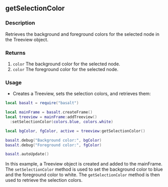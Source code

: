 ## getSelectionColor

### Description

Retrieves the background and foreground colors for the selected node in the Treeview object.

### Returns

1. `color` The background color for the selected node.
2. `color` The foreground color for the selected node.

### Usage

* Creates a Treeview, sets the selection colors, and retrieves them:

```lua
local basalt = require("basalt")

local mainFrame = basalt.createFrame()
local treeview = mainFrame:addTreeview()
  :setSelectionColor(colors.blue, colors.white)

local bgColor, fgColor, active = treeview:getSelectionColor()

basalt.debug("Background color:", bgColor)
basalt.debug("Foreground color:", fgColor)

basalt.autoUpdate()
```

In this example, a Treeview object is created and added to the mainFrame. The `setSelectionColor` method is used to set the background color to blue and the foreground color to white. The `getSelectionColor` method is then used to retrieve the selection colors.
